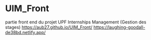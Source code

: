# UIM_Front
partie front end du projet UPF Internships Management (Gestion des stages)
https://aub27.github.io/UIM_Front/
https://laughing-goodall-de38bd.netlify.app/
